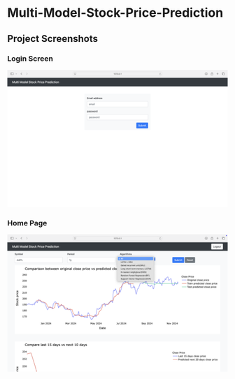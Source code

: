 # Multi-Model-Stock-Price-Prediction

## Project Screenshots

### Login Screen
![Login Screen](Images/Login.png)

### Home Page
![Home Page](Images/Home.png)
